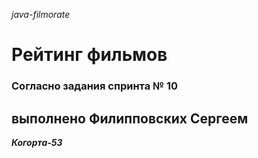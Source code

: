 _java-filmorate_

# Рейтинг фильмов
### Согласно задания спринта № 10
## выполнено Филипповских Сергеем

_**Когорта-53**_
